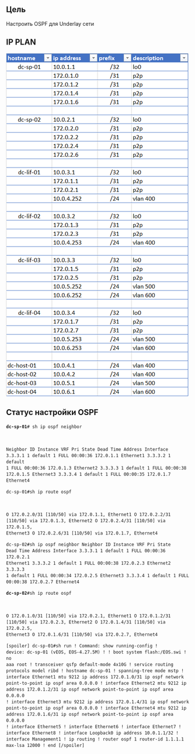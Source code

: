 ## Цель
Настроить OSPF для Underlay сети

## IP PLAN

![](ip_plan.png)

## Статус настройки OSPF

<code>**dc-sp-01**# sh ip ospf neighbor 

Neighbor ID     Instance VRF      Pri State                  Dead Time   Address         Interface
3.3.3.1         1        default  1   FULL                   00:00:36    172.0.1.1       Ethernet1
3.3.3.2         1        default  1   FULL                   00:00:36    172.0.1.3       Ethernet2
3.3.3.3         1        default  1   FULL                   00:00:38    172.0.1.5       Ethernet3
3.3.3.4         1        default  1   FULL                   00:00:35    172.0.1.7       Ethernet4
</code>

<code>dc-sp-01#sh ip route ospf

 O        172.0.2.0/31 [110/50] via 172.0.1.1, Ethernet1
 O        172.0.2.2/31 [110/50] via 172.0.1.3, Ethernet2
 O        172.0.2.4/31 [110/50] via 172.0.1.5, Ethernet3
 O        172.0.2.6/31 [110/50] via 172.0.1.7, Ethernet4
</code>

<code>dc-sp-02#sh ip ospf neighbor 
Neighbor ID     Instance VRF      Pri State                  Dead Time   Address         Interface
3.3.3.1         1        default  1   FULL                   00:00:36    172.0.2.1       Ethernet1
3.3.3.2         1        default  1   FULL                   00:00:38    172.0.2.3       Ethernet2
3.3.3.3         1        default  1   FULL                   00:00:34    172.0.2.5       Ethernet3
3.3.3.4         1        default  1   FULL                   00:00:38    172.0.2.7       Ethernet4
</code>

<code>**dc-sp-02**#sh ip route ospf

 O        172.0.1.0/31 [110/50] via 172.0.2.1, Ethernet1
 O        172.0.1.2/31 [110/50] via 172.0.2.3, Ethernet2
 O        172.0.1.4/31 [110/50] via 172.0.2.5, Ethernet3
 O        172.0.1.6/31 [110/50] via 172.0.2.7, Ethernet4
 </code>
 
<code>[spoiler]
dc-sp-01#sh run
! Command: show running-config
! device: dc-sp-01 (vEOS, EOS-4.27.5M)
!
! boot system flash:/EOS.swi
!
no aaa root
!
transceiver qsfp default-mode 4x10G
!
service routing protocols model ribd
!
hostname dc-sp-01
!
spanning-tree mode mstp
!
interface Ethernet1
   mtu 9212
   ip address 172.0.1.0/31
   ip ospf network point-to-point
   ip ospf area 0.0.0.0
!
interface Ethernet2
   mtu 9212
   ip address 172.0.1.2/31
   ip ospf network point-to-point
   ip ospf area 0.0.0.0
!
interface Ethernet3
   mtu 9212
   ip address 172.0.1.4/31
   ip ospf network point-to-point
   ip ospf area 0.0.0.0
!
interface Ethernet4
   mtu 9212
   ip address 172.0.1.6/31
   ip ospf network point-to-point
   ip ospf area 0.0.0.0
!
interface Ethernet5
!
interface Ethernet6
!
interface Ethernet7
!
interface Ethernet8
!
interface Loopback0
   ip address 10.0.1.1/32
!
interface Management1
!
ip routing
!
router ospf 1
   router-id 1.1.1.1
   max-lsa 12000
!
end
[/spoiler]
</code>